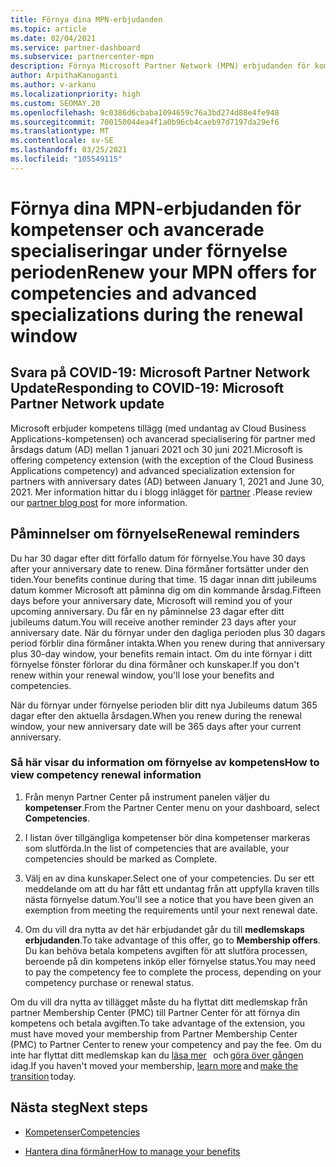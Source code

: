 ```yaml
---
title: Förnya dina MPN-erbjudanden
ms.topic: article
ms.date: 02/04/2021
ms.service: partner-dashboard
ms.subservice: partnercenter-mpn
description: Förnya Microsoft Partner Network (MPN) erbjudanden för kompetenser och avancerade specialiseringar – förnyelse perioden börjar med inköps datumet plus en dag.
author: ArpithaKanuganti
ms.author: v-arkanu
ms.localizationpriority: high
ms.custom: SEOMAY.20
ms.openlocfilehash: 9c0386d6cbaba1094659c76a3bd274d88e4fe948
ms.sourcegitcommit: 700150044ea4f1a0b96cb4caeb97d7197da29ef6
ms.translationtype: MT
ms.contentlocale: sv-SE
ms.lasthandoff: 03/25/2021
ms.locfileid: "105549115"
---
```

# <a name="renew-your-mpn-offers-for-competencies-and-advanced-specializations-during-the-renewal-window"></a><span data-ttu-id="a8545-103">Förnya dina MPN-erbjudanden för kompetenser och avancerade specialiseringar under förnyelse perioden</span><span class="sxs-lookup"><span data-stu-id="a8545-103">Renew your MPN offers for competencies and advanced specializations during the renewal window</span></span>

## <a name="responding-to-covid-19-microsoft-partner-network-update"></a><span data-ttu-id="a8545-104">Svara på COVID-19: Microsoft Partner Network Update</span><span class="sxs-lookup"><span data-stu-id="a8545-104">Responding to COVID-19: Microsoft Partner Network update</span></span>

<span data-ttu-id="a8545-105">Microsoft erbjuder kompetens tillägg (med undantag av Cloud Business Applications-kompetensen) och avancerad specialisering för partner med årsdags datum (AD) mellan 1 januari 2021 och 30 juni 2021.</span><span class="sxs-lookup"><span data-stu-id="a8545-105">Microsoft is offering competency extension (with the exception of the Cloud Business Applications competency) and advanced specialization extension for partners with anniversary dates (AD) between January 1, 2021 and June 30, 2021.</span></span> <span data-ttu-id="a8545-106">Mer information hittar du i blogg inlägget för [partner](https://blogs.partner.microsoft.com/mpn/responding-to-covid-19-microsoft-partner-network/) .</span><span class="sxs-lookup"><span data-stu-id="a8545-106">Please review our [partner blog post](https://blogs.partner.microsoft.com/mpn/responding-to-covid-19-microsoft-partner-network/) for more information.</span></span>

## <a name="renewal-reminders"></a><span data-ttu-id="a8545-107">Påminnelser om förnyelse</span><span class="sxs-lookup"><span data-stu-id="a8545-107">Renewal reminders</span></span>

<span data-ttu-id="a8545-108">Du har 30 dagar efter ditt förfallo datum för förnyelse.</span><span class="sxs-lookup"><span data-stu-id="a8545-108">You have 30 days after your anniversary date to renew.</span></span> <span data-ttu-id="a8545-109">Dina förmåner fortsätter under den tiden.</span><span class="sxs-lookup"><span data-stu-id="a8545-109">Your benefits continue during that time.</span></span> <span data-ttu-id="a8545-110">15 dagar innan ditt jubileums datum kommer Microsoft att påminna dig om din kommande årsdag.</span><span class="sxs-lookup"><span data-stu-id="a8545-110">Fifteen days before your anniversary date, Microsoft will remind you of your upcoming anniversary.</span></span> <span data-ttu-id="a8545-111">Du får en ny påminnelse 23 dagar efter ditt jubileums datum.</span><span class="sxs-lookup"><span data-stu-id="a8545-111">You will receive another reminder 23 days after your anniversary date.</span></span> <span data-ttu-id="a8545-112">När du förnyar under den dagliga perioden plus 30 dagars period förblir dina förmåner intakta.</span><span class="sxs-lookup"><span data-stu-id="a8545-112">When you renew during that anniversary plus 30-day window, your benefits remain intact.</span></span> <span data-ttu-id="a8545-113">Om du inte förnyar i ditt förnyelse fönster förlorar du dina förmåner och kunskaper.</span><span class="sxs-lookup"><span data-stu-id="a8545-113">If you don't renew within your renewal window, you'll lose your benefits and competencies.</span></span>

<span data-ttu-id="a8545-114">När du förnyar under förnyelse perioden blir ditt nya Jubileums datum 365 dagar efter den aktuella årsdagen.</span><span class="sxs-lookup"><span data-stu-id="a8545-114">When you renew during the renewal window, your new anniversary date will be 365 days after your current anniversary.</span></span>

### <a name="how-to-view-competency-renewal-information"></a><span data-ttu-id="a8545-115">Så här visar du information om förnyelse av kompetens</span><span class="sxs-lookup"><span data-stu-id="a8545-115">How to view competency renewal information</span></span>

1. <span data-ttu-id="a8545-116">Från menyn Partner Center på instrument panelen väljer du **kompetenser**.</span><span class="sxs-lookup"><span data-stu-id="a8545-116">From the Partner Center menu on your dashboard, select **Competencies**.</span></span>  

2. <span data-ttu-id="a8545-117">I listan över tillgängliga kompetenser bör dina kompetenser markeras som slutförda.</span><span class="sxs-lookup"><span data-stu-id="a8545-117">In the list of competencies that are available, your competencies should be marked as Complete.</span></span>  

3. <span data-ttu-id="a8545-118">Välj en av dina kunskaper.</span><span class="sxs-lookup"><span data-stu-id="a8545-118">Select one of your competencies.</span></span> <span data-ttu-id="a8545-119">Du ser ett meddelande om att du har fått ett undantag från att uppfylla kraven tills nästa förnyelse datum.</span><span class="sxs-lookup"><span data-stu-id="a8545-119">You'll see a notice that you have been given an exemption from meeting the requirements until your next renewal date.</span></span>

4. <span data-ttu-id="a8545-120">Om du vill dra nytta av det här erbjudandet går du till **medlemskaps erbjudanden**.</span><span class="sxs-lookup"><span data-stu-id="a8545-120">To take advantage of this offer, go to **Membership offers**.</span></span> <span data-ttu-id="a8545-121">Du kan behöva betala kompetens avgiften för att slutföra processen, beroende på din kompetens inköp eller förnyelse status.</span><span class="sxs-lookup"><span data-stu-id="a8545-121">You may need to pay the competency fee to complete the process, depending on your competency purchase or renewal status.</span></span>

<span data-ttu-id="a8545-122">Om du vill dra nytta av tillägget måste du ha flyttat ditt medlemskap från partner Membership Center (PMC) till Partner Center för att förnya din kompetens och betala avgiften.</span><span class="sxs-lookup"><span data-stu-id="a8545-122">To take advantage of the extension, you must have moved your membership from Partner Membership Center (PMC) to Partner Center to renew your competency and pay the fee.</span></span> <span data-ttu-id="a8545-123">Om du inte har flyttat ditt medlemskap kan du [läsa mer](prepare-pmc-pc-migration.md)   och [göra över gången](https://partners.microsoft.com/partnerprogram/Welcome.aspx)   idag.</span><span class="sxs-lookup"><span data-stu-id="a8545-123">If you haven't moved your membership, [learn more](prepare-pmc-pc-migration.md) and [make the transition](https://partners.microsoft.com/partnerprogram/Welcome.aspx) today.</span></span>  

## <a name="next-steps"></a><span data-ttu-id="a8545-124">Nästa steg</span><span class="sxs-lookup"><span data-stu-id="a8545-124">Next steps</span></span>

- [<span data-ttu-id="a8545-125">Kompetenser</span><span class="sxs-lookup"><span data-stu-id="a8545-125">Competencies</span></span>](learn-about-competencies.md)

- [<span data-ttu-id="a8545-126">Hantera dina förmåner</span><span class="sxs-lookup"><span data-stu-id="a8545-126">How to manage your benefits</span></span>](manage-your-partner-network-benefits.md)

